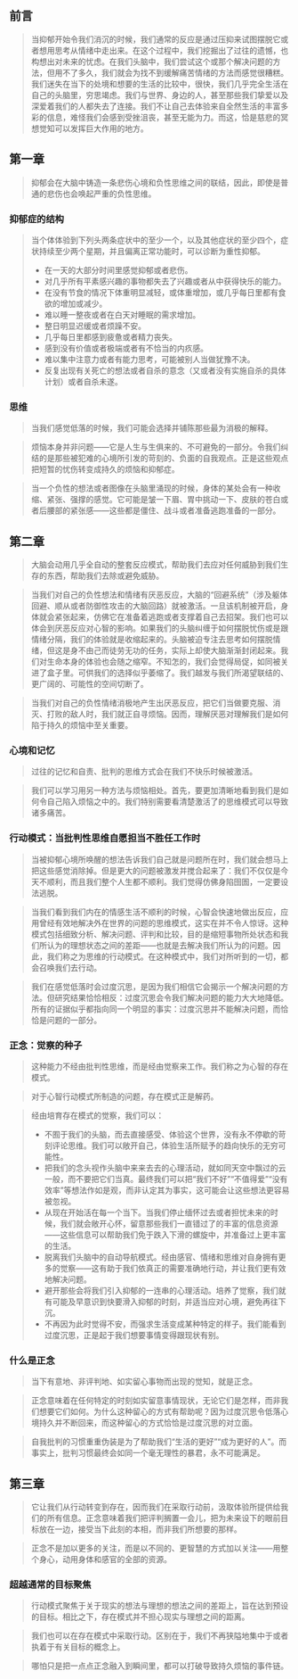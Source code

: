 
## 前言

> 当抑郁开始令我们消沉的时候，我们通常的反应是通过压抑来试图摆脱它或者想用思考从情绪中走出来。在这个过程中，我们挖掘出了过往的遗憾，也构想出对未来的忧虑。在我们头脑中，我们尝试这个或那个解决问题的方法，但用不了多久，我们就会为找不到缓解痛苦情绪的方法而感觉很糟糕。我们迷失在当下的处境和想要的生活的比较中，很快，我们几乎完全生活在自己的头脑里，穷思竭虑。我们与世界、身边的人，甚至那些我们挚爱以及深爱着我们的人都失去了连接。我们不让自己去体验来自全然生活的丰富多彩的信息，难怪我们会感到受挫沮丧，甚至无能为力。而这，恰是慈悲的冥想觉知可以发挥巨大作用的地方。

## 第一章

> 抑郁会在大脑中铸造一条悲伤心境和负性思维之间的联结，因此，即使是普通的悲伤也会唤起严重的负性思维。

### 抑郁症的结构

> 当个体体验到下列头两条症状中的至少一个，以及其他症状的至少四个，症状持续至少两个星期，并且偏离正常功能时，可以诊断为重性抑郁。
>
> - 在一天的大部分时间里感觉抑郁或者悲伤。
> - 对几乎所有平素感兴趣的事物都失去了兴趣或者从中获得快乐的能力。
> - 在没有节食的情况下体重明显减轻，或体重增加，或几乎每日里都有食欲的增加或减少。
> - 难以睡一整夜或者在白天对睡眠的需求增加。
> - 整日明显迟缓或者烦躁不安。
> - 几乎每日里都感到疲惫或者精力丧失。
> - 感到没有价值或者极端或者有不恰当的内疚感。
> - 难以集中注意力或者有能力思考，可能被别人当做犹豫不决。
> - 反复出现有关死亡的想法或者自杀的意念（又或者没有实施自杀的具体计划）或者自杀未遂。

### 思维

> 当我们感觉低落的时候，我们可能会选择并铺陈那些最为消极的解释。

> 烦恼本身并非问题——它是人生与生俱来的、不可避免的一部分。令我们纠结的是那些被犯难的心境所引发的苛刻的、负面的自我观点。正是这些观点把短暂的忧伤转变成持久的烦恼和抑郁症。

> 当一个负性的想法或者图像在头脑里涌现的时候，身体的某处会有一种收缩、紧张、强撑的感觉。它可能是皱一下眉、胃中挑动一下、皮肤的苍白或者后腰部的紧张感——这些都是僵住、战斗或者准备逃跑准备的一部分。

## 第二章

> 大脑会动用几乎全自动的整套反应模式，帮助我们去应对任何威胁到我们生存的东西，帮助我们去除或避免威胁。

> 当我们对自己的负性想法和情绪有厌恶反应，大脑的“回避系统”（涉及躯体回避、顺从或者防御性攻击的大脑回路）就被激活。一旦该机制被开启，身体就会紧张起来，仿佛它在准备着逃跑或者支撑着自己去招架。我们也可以体会到厌恶反应对心智的影响。如果我们的头脑纠缠于如何摆脱忧伤或是跟情绪分隔，我们的体验就是收缩起来的。头脑被迫专注去思考如何摆脱情绪，但这是身不由己而徒劳无功的任务，实际上却使大脑渐渐封闭起来。我们对生命本身的体验也会随之缩窄。不知怎的，我们会觉得局促，如同被关进了盒子里。可供我们的选择似乎萎缩了。我们越发与我们所渴望联结的、更广阔的、可能性的空间切断了。

> 当我们对自己的负性情绪消极地产生出厌恶反应，把它们当做要克服、消灭、打败的敌人时，我们就正自寻烦恼。因而，理解厌恶对理解我们是如何陷于持久的烦恼中至关重要。

### 心境和记忆

> 过往的记忆和自责、批判的思维方式会在我们不快乐时候被激活。

> 我们可以学习用另一种方法与烦恼相处。首先，要更加清晰地看到我们是如何令自己陷入烦恼之中的。我们特别需要看清楚激活了的思维模式可以导致诸多痛苦。

### 行动模式：当批判性思维自愿担当不胜任工作时

> 当被抑郁心境所唤醒的想法告诉我们自己就是问题所在时，我们就会想马上把这些感觉消除掉。但是更大的问题被激发并搅合起来了：我们不仅仅是今天不顺利，而且我们整个人生都不顺利。我们觉得仿佛身陷囹圄，一定要设法逃脱。

> 当我们看到我们内在的情感生活不顺利的时候，心智会快速地做出反应，应用曾经有效地解决外在世界的问题的思维模式，这实在并不令人惊讶。这种模式包括细致分析、解决问题、评判和比较，目的是缩短事物所处状态和我们所认为的理想状态之间的差距——也就是去解决我们所认为的问题。因此，我们称之为思维的行动模式。在这种模式中，我们对所听到的一切，都会召唤我们去行动。

> 我们在感觉低落时会过度沉思，是因为我们相信它会揭示一个解决问题的方法。但研究结果恰恰相反：过度沉思会令我们解决问题的能力大大地降低。所有的证据似乎都指向同一个明显的事实：过度沉思并不能解决问题，而恰恰是问题的一部分。

### 正念：觉察的种子

> 这种能力不经由批判性思维，而是经由觉察来工作。我们称之为心智的存在模式。

> 对于心智行动模式所制造的问题，存在模式正是解药。

> 经由培育存在模式的觉察，我们可以：
> 
> - 不囿于我们的头脑，而去直接感受、体验这个世界，没有永不停歇的苛刻评论思维。我们可以敞开自己，体验生活所赋予的趋向快乐的无穷可能性。
> - 把我们的念头视作头脑中来来去去的心理活动，就如同天空中飘过的云一般，而不要把它们当真。最终我们可以把“我们不好”“不值得爱”“没有效率”等想法作如是观，而非认定其为事实，这可能会让这些想法更容易被忽视。
> - 从现在开始活在每一个当下。当我们停止缅怀过去或者担忧未来的时候，我们就会敞开心怀，留意那些我们一直错过了的丰富的信息资源——这些信息可以帮助我们免于跌入下滑的螺旋中，并准备过上更丰富的生活。
> - 脱离我们头脑中的自动导航模式。经由感官、情绪和思维对自身拥有更多的觉察——这有助于我们依真正的需要准确地行动，并让我们更有效地解决问题。
> - 避开那些会将我们引入抑郁的一连串的心理活动。培养了觉察，我们就有可能及早意识到快要滑入抑郁的时刻，并适当应对心境，避免再往下沉。
> - 不再因为此时觉得不安，而强求生活变成某种特定的样子。我们能看到过度沉思，正是起于我们想要事情变得跟现状有别。

### 什么是正念

> 当下有意地、非评判地、如实留心事物而出现的觉知，就是正念。

> 正念意味着在任何特定的时刻如实留意事情现状，无论它们是怎样，而非我们想要它们如何。为什么这种留心的方式有帮助呢？因为过度沉思令低落心境持久并不断回来，而这种留心的方式恰恰是过度沉思的对立面。

> 自我批判的习惯重重伪装是为了帮助我们“生活的更好”“成为更好的人”。而事实上，批判习惯最终会如同一个毫无理性的暴君，永不可能满足。

## 第三章

> 它让我们从行动转变到存在，因而我们在采取行动前，汲取体验所提供给我们的所有信息。正念意味着我们把评判搁置一会儿，把为未来设下的眼前目标放在一边，接受当下此刻的本相，而非我们所想要的那样。

> 正念不是加以更多的关注，而是以不同的、更智慧的方式加以关注——用整个身心，动用身体和感官的全部的资源。

### 超越通常的目标聚焦

> 行动模式聚焦于关于现实的想法与理想的想法之间的差距上，旨在达到预设的目标。相比之下，存在模式并不担心现实与理想之间的距离。

> 我们也可以在存在模式中采取行动。区别在于，我们不再狭隘地集中于或者执着于有关目标的概念上。

> 哪怕只是把一点点正念融入到瞬间里，都可以打破导致持久烦恼的事件链。